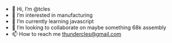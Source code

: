 - 👋 Hi, I’m @tcles
- 👀 I’m interested in manufacturing
- 🌱 I’m currently learning javascript
- 💞️ I’m looking to collaborate on maybe something 68k assembly
- 📫 How to reach me thundercles@gmail.com 

<!---
tcles/tcles is a ✨ special ✨ repository because its `README.md` (this file) appears on your GitHub profile.
You can click the Preview link to take a look at your changes.
--->
